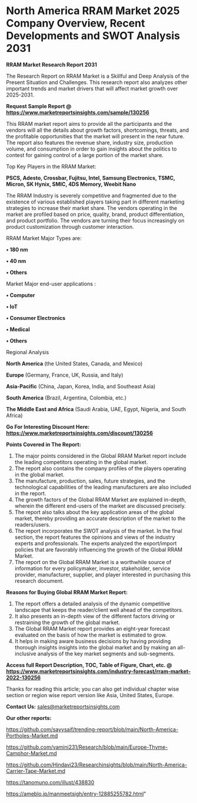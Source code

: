 # North America RRAM Market 2025 Company Overview, Recent Developments and SWOT Analysis 2031

<strong>RRAM Market Research Report 2031</strong>

The Research Report on RRAM Market is a Skillful and Deep Analysis of the Present Situation and Challenges. This research report also analyzes other important trends and market drivers that will affect market growth over 2025-2031.

<strong>Request Sample Report @ <a href=https://www.marketreportsinsights.com/sample/130256>https://www.marketreportsinsights.com/sample/130256</a></strong>

This RRAM market report aims to provide all the participants and the vendors will all the details about growth factors, shortcomings, threats, and the profitable opportunities that the market will present in the near future. The report also features the revenue share, industry size, production volume, and consumption in order to gain insights about the politics to contest for gaining control of a large portion of the market share.

Top Key Players in the RRAM Market:

<strong>PSCS, Adesto, Crossbar, Fujitsu, Intel, Samsung Electronics, TSMC, Micron, SK Hynix, SMIC, 4DS Memory, Weebit Nano</strong>

The RRAM Industry is severely competitive and fragmented due to the existence of various established players taking part in different marketing strategies to increase their market share. The vendors operating in the market are profiled based on price, quality, brand, product differentiation, and product portfolio. The vendors are turning their focus increasingly on product customization through customer interaction.

RRAM Market Major Types are:

<strong>• 180 nm

• 40 nm

• Others</strong>

Market Major end-user applications :

<strong>• Computer

• IoT

• Consumer Electronics

• Medical

• Others</strong>

Regional Analysis

</u><strong><b>North America</b></strong> (the United States, Canada, and Mexico)

<strong><b>Europe </b></strong>(Germany, France, UK, Russia, and Italy)

<strong><b>Asia-Pacific</b></strong> (China, Japan, Korea, India, and Southeast Asia)

<strong><b>South America</b></strong> (Brazil, Argentina, Colombia, etc.)

<strong><b>The Middle East and Africa</b></strong> (Saudi Arabia, UAE, Egypt, Nigeria, and South Africa)

<strong>Go For Interesting Discount Here: <a href=https://www.marketreportsinsights.com/discount/130256>https://www.marketreportsinsights.com/discount/130256</a></strong>

<strong>Points Covered in The Report:</strong>
<ol>
  <li>The major points considered in the Global RRAM Market report include the leading competitors operating in the global market.</li>
  <li>The report also contains the company profiles of the players operating in the global market.</li>
  <li>The manufacture, production, sales, future strategies, and the technological capabilities of the leading manufacturers are also included in the report.</li>
  <li>The growth factors of the Global RRAM Market are explained in-depth, wherein the different end-users of the market are discussed precisely.</li>
  <li>The report also talks about the key application areas of the global market, thereby providing an accurate description of the market to the readers/users.</li>
  <li>The report incorporates the SWOT analysis of the market. In the final section, the report features the opinions and views of the industry experts and professionals. The experts analyzed the export/import policies that are favorably influencing the growth of the Global RRAM Market.</li>
  <li>The report on the Global RRAM Market is a worthwhile source of information for every policymaker, investor, stakeholder, service provider, manufacturer, supplier, and player interested in purchasing this research document.</li>
</ol>
<strong>Reasons for Buying Global RRAM Market Report:</strong>

<ol>
  <li>The report offers a detailed analysis of the dynamic competitive landscape that keeps the reader/client well ahead of the competitors.</li>
  <li>It also presents an in-depth view of the different factors driving or restraining the growth of the global market.</li>
  <li>The Global RRAM Market report provides an eight-year forecast evaluated on the basis of how the market is estimated to grow.</li>
  <li>It helps in making aware business decisions by having providing thorough insights insights into the global market and by making an all-inclusive analysis of the key market segments and sub-segments.</li>
</ol>
<strong>Access full Report Description, TOC, Table of Figure, Chart, etc. @ <a href=https://www.marketreportsinsights.com/industry-forecast/rram-market-2022-130256>https://www.marketreportsinsights.com/industry-forecast/rram-market-2022-130256</a></strong>


Thanks for reading this article; you can also get individual chapter wise section or region wise report version like Asia, United States, Europe.

<strong>Contact Us:</strong>
sales@marketreportsinsights.com

<strong>Our other reports:</strong>

<a href=https://github.com/sayysaif/trending-report/blob/main/North-America-Portholes-Market.md>https://github.com/sayysaif/trending-report/blob/main/North-America-Portholes-Market.md</a>

<a href=https://github.com/yamini231/Research/blob/main/Europe-Thyme-Camphor-Market.md>https://github.com/yamini231/Research/blob/main/Europe-Thyme-Camphor-Market.md</a>

<a href=https://github.com/Hindavi23/Researchinsights/blob/main/North-America-Carrier-Tape-Market.md>https://github.com/Hindavi23/Researchinsights/blob/main/North-America-Carrier-Tape-Market.md</a>

<a href=https://tanomuno.com/illust/438830>https://tanomuno.com/illust/438830</a>

<a href=https://ameblo.jp/manmeetsigh/entry-12885255782.html>https://ameblo.jp/manmeetsigh/entry-12885255782.html</a>"
